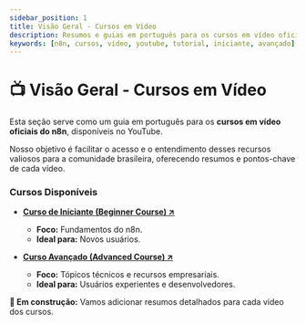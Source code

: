 ```yaml
---
sidebar_position: 1
title: Visão Geral - Cursos em Vídeo
description: Resumos e guias em português para os cursos em vídeo oficiais do n8n no YouTube.
keywords: [n8n, cursos, vídeo, youtube, tutorial, iniciante, avançado]
---
```


# 📺 Visão Geral - Cursos em Vídeo

Esta seção serve como um guia em português para os **cursos em vídeo oficiais do n8n**, disponíveis no YouTube.

Nosso objetivo é facilitar o acesso e o entendimento desses recursos valiosos para a comunidade brasileira, oferecendo resumos e pontos-chave de cada vídeo.

### Cursos Disponíveis

- **[Curso de Iniciante (Beginner Course) ↗](https://www.youtube.com/watch?v=I_7_b0I1I3Y&list=PL8p-62yr-wG4s4s_lq4a4M0S-s_k4iS3q)**
  *   **Foco:** Fundamentos do n8n.
  *   **Ideal para:** Novos usuários.

- **[Curso Avançado (Advanced Course) ↗](https://www.youtube.com/watch?v=g1GkX1BH89E&list=PL8p-62yr-wG4a2c5a_z9sDq_aV2T-tOkb)**
  *   **Foco:** Tópicos técnicos e recursos empresariais.
  *   **Ideal para:** Usuários experientes e desenvolvedores.

**🔄 Em construção:** Vamos adicionar resumos detalhados para cada vídeo dos cursos. 
